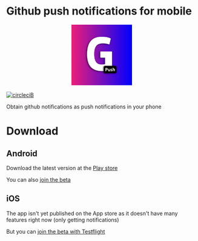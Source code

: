 # Github push notifications for mobile

<p align="center">
  <a href="https://github.com/negebauer/github-push-notifications-mobile">
    <img
      alt="Node.js"
      src="https://github.com/negebauer/github-push-notifications-mobile/raw/master/assets/icon.jpg"
      width="160"
    />
  </a>
</p>

[![circleciB]][circleciL]

Obtain github notifications as push notifications in your phone

# Download

## Android

Download the latest version at the [Play store](https://play.google.com/store/apps/details?id=com.negebauer.GithubPushNotificationsMobile)

You can also [join the beta](https://play.google.com/apps/testing/com.negebauer.GithubPushNotificationsMobile)

## iOS

The app isn't yet published on the App store as it doesn't have many features right now (only getting notifications)

But you can [join the beta with Testflight](https://testflight.apple.com/join/eQ6LkQvc)

<!-- Badges -->

[circleciL]:https://circleci.com/gh/negebauer/github-push-notifications-mobile
[circleciB]:https://circleci.com/gh/negebauer/github-push-notifications-mobile.svg?style=svg
